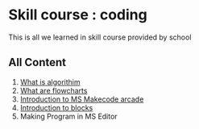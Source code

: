 # Skill course : coding
 This is all we learned in skill course provided by school

## All Content

 
1. [What is algorithim](whatisalgorithim.md)
2. [What are flowcharts](./whatareflowcharts.md)
3. [Introduction to MS Makecode arcade](./introductiontoacrade.md)
4. [Introduction to blocks](https://arcade.makecode.com/tutorials/intro)
6. Making Program in MS Editor
